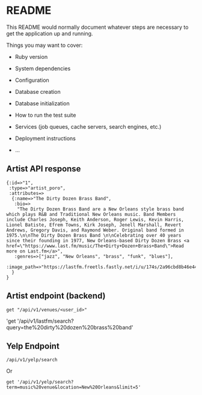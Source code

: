 # README

This README would normally document whatever steps are necessary to get the
application up and running.

Things you may want to cover:

* Ruby version

* System dependencies

* Configuration

* Database creation

* Database initialization

* How to run the test suite

* Services (job queues, cache servers, search engines, etc.)

* Deployment instructions

* ...
## Artist API response
```
{:id=>"1",
 :type=>"artist_poro",
 :attributes=>
  {:name=>"The Dirty Dozen Brass Band",
   :bio=>
    "The Dirty Dozen Brass Band are a New Orleans style brass band which plays R&B and Traditional New Orleans music. Band Members include Charles Joseph, Keith Anderson, Roger Lewis, Kevin Harris, Lionel Batiste, Efrem Towns, Kirk Joseph, Jenell Marshall, Revert Andrews, Gregory Davis, and Raymond Weber. Original band formed in 1975.\n\nThe Dirty Dozen Brass Band \n\nCelebrating over 40 years since their founding in 1977, New Orleans-based Dirty Dozen Brass <a href=\"https://www.last.fm/music/The+Dirty+Dozen+Brass+Band\">Read more on Last.fm</a>",
   :genres=>["jazz", "New Orleans", "brass", "funk", "blues"],
   :image_path=>"https://lastfm.freetls.fastly.net/i/u/174s/2a96cbd8b46e442fc41c2b86b821562f.png"
  }
}
```
## Artist endpoint (backend)
```
get "/api/v1/venues/<user_id>"
```

'get '/api/v1/lastfm/search?query=the%20dirty%20dozen%20brass%20band'

## Yelp Endpoint
```
/api/v1/yelp/search
```
Or
```
get '/api/v1/yelp/search?term=music%20venue&location=New%20Orleans&limit=5'
```
